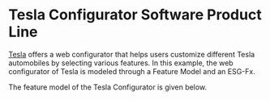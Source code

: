 # Tesla Configurator Software Product Line

[Tesla](https://www.tesla.com/) offers a web configurator that helps users customize different Tesla automobiles by selecting various features. In this example, the web configurator of Tesla is modeled through a Feature Model and an ESG-Fx.

The feature model of the Tesla Configurator is given below. 
